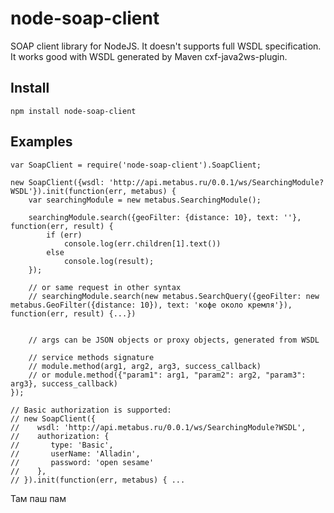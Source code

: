 # node-soap-client

SOAP client library for NodeJS.
It doesn't supports full WSDL specification.
It works good with WSDL generated by Maven cxf-java2ws-plugin.

## Install
    npm install node-soap-client

## Examples

    var SoapClient = require('node-soap-client').SoapClient;

    new SoapClient({wsdl: 'http://api.metabus.ru/0.0.1/ws/SearchingModule?WSDL'}).init(function(err, metabus) {
        var searchingModule = new metabus.SearchingModule();

        searchingModule.search({geoFilter: {distance: 10}, text: ''}, function(err, result) {
            if (err)
                console.log(err.children[1].text())
            else
                console.log(result);
        });

        // or same request in other syntax
        // searchingModule.search(new metabus.SearchQuery({geoFilter: new metabus.GeoFilter({distance: 10}), text: 'кофе около кремля'}), function(err, result) {...})


        // args can be JSON objects or proxy objects, generated from WSDL

        // service methods signature
        // module.method(arg1, arg2, arg3, success_callback)
        // or module.method({"param1": arg1, "param2": arg2, "param3": arg3}, success_callback)
    });

    // Basic authorization is supported:
    // new SoapClient({
    //    wsdl: 'http://api.metabus.ru/0.0.1/ws/SearchingModule?WSDL',
    //    authorization: {
    //       type: 'Basic',
    //       userName: 'Alladin',
    //       password: 'open sesame'
    //    },
    // }).init(function(err, metabus) { ...


 Там паш пам

